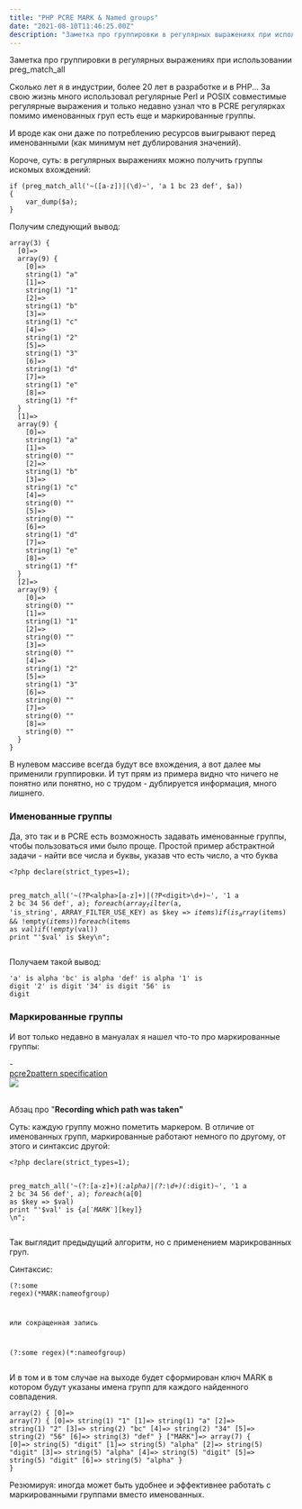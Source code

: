 ```yaml
---
title: "PHP PCRE MARK & Named groups"
date: "2021-08-10T11:46:25.00Z"
description: "Заметка про группировки в регулярных выражениях при использовании preg_match_all  Сколько лет я в индустрии, более 20 лет в разр"
---
```


<p>Заметка про группировки в регулярных выражениях при использовании preg_match_all</p><p>Сколько лет я в индустрии, более 20 лет в разработке и в PHP... За свою жизнь много использовал регулярные Perl и POSIX совместимые регулярные выражения и только недавно узнал что в PCRE регулярках помимо именованных груп есть еще и маркированные группы.</p><p>И вроде как они даже по потреблению ресурсов выигрывают перед именованными (как минимум нет дублирования значений).</p><p>Короче, суть: в регулярных выражениях можно получить группы искомых вхождений:</p><pre><code class="language-php">if (preg_match_all('~([a-z])|(\d)~', 'a 1 bc 23 def', $a))
{
    var_dump($a);
}
</code></pre><p>Получим следующий вывод:</p><pre><code class="language-php">array(3) {
  [0]=&gt;
  array(9) {
    [0]=&gt;
    string(1) "a"
    [1]=&gt;
    string(1) "1"
    [2]=&gt;
    string(1) "b"
    [3]=&gt;
    string(1) "c"
    [4]=&gt;
    string(1) "2"
    [5]=&gt;
    string(1) "3"
    [6]=&gt;
    string(1) "d"
    [7]=&gt;
    string(1) "e"
    [8]=&gt;
    string(1) "f"
  }
  [1]=&gt;
  array(9) {
    [0]=&gt;
    string(1) "a"
    [1]=&gt;
    string(0) ""
    [2]=&gt;
    string(1) "b"
    [3]=&gt;
    string(1) "c"
    [4]=&gt;
    string(0) ""
    [5]=&gt;
    string(0) ""
    [6]=&gt;
    string(1) "d"
    [7]=&gt;
    string(1) "e"
    [8]=&gt;
    string(1) "f"
  }
  [2]=&gt;
  array(9) {
    [0]=&gt;
    string(0) ""
    [1]=&gt;
    string(1) "1"
    [2]=&gt;
    string(0) ""
    [3]=&gt;
    string(0) ""
    [4]=&gt;
    string(1) "2"
    [5]=&gt;
    string(1) "3"
    [6]=&gt;
    string(0) ""
    [7]=&gt;
    string(0) ""
    [8]=&gt;
    string(0) ""
  }
}</code></pre><p>В нулевом массиве всегда будут все вхождения, а вот далее мы применили группировки. И тут прям из примера видно что ничего не понятно или понятно, но с трудом - дублируется информация, много лишнего.</p><h3 id="-">Именованные группы</h3><p>Да, это так и в PCRE есть возможность задавать именованные группы, чтобы пользоваться ими было проще. Простой пример абстрактной задачи - найти все числа и буквы, указав что есть число, а что буква</p><pre><code class="language-php">&lt;?php declare(strict_types=1);


preg_match_all('~(?P&lt;alpha&gt;[a-z]+)|(?P&lt;digit&gt;\d+)~', '1 a 2 bc 34 56 def', $a);
foreach (array_filter($a, 'is_string', ARRAY_FILTER_USE_KEY) as $key =&gt; $items)
    if (is_array($items) &amp;&amp; !empty($items))
        foreach($items as $val)
            if (!empty($val))
                print "'$val' is $key\n";
</code></pre><p>Получаем такой вывод:</p><pre><code>'a' is alpha
'bc' is alpha
'def' is alpha
'1' is digit
'2' is digit
'34' is digit
'56' is digit</code></pre><h3 id="--1">Маркированные группы</h3><p>И вот только недавно в мануалах я нашел что-то про маркированные группы:</p>- <a class="kg-bookmark-container" href="http://pcre.org/current/doc/html/pcre2pattern.html"><div class="kg-bookmark-content"><div class="kg-bookmark-title">pcre2pattern specification</div><div class="kg-bookmark-description"></div><div class="kg-bookmark-metadata"><img class="kg-bookmark-icon" src="http://pcre.org/favicon.ico"></div></div></a> <br/>
<p>Абзац про "<strong>Recording which path was taken"</strong></p><p>Суть: каждую группу можно пометить маркером. В отличие от именованных групп, маркированные работают немного по другому, от этого и синтаксис другой:</p><pre><code class="language-php">&lt;?php declare(strict_types=1);


preg_match_all('~(?:[a-z]+)(*:alpha)|(?:\d+)(*:digit)~', '1 a 2 bc 34 56 def', $a);
foreach($a[0] as $key =&gt; $val)
    print "'$val' is {$a['MARK'][$key]} \n";
</code></pre><p>Так выглядит предыдущий алгоритм, но с применением марикрованных груп.</p><p>Синтаксис:</p><pre><code>(?:some regex)(*MARK:nameofgroup)

 или сокращенная запись
 
(?:some regex)(*:nameofgroup)</code></pre><p>И в том и в том случае на выходе будет сформирован ключ MARK в котором будут указаны имена групп для каждого найденного совпадения.</p><pre><code class="language-php">array(2) {
  [0]=&gt;
  array(7) {
    [0]=&gt;
    string(1) "1"
    [1]=&gt;
    string(1) "a"
    [2]=&gt;
    string(1) "2"
    [3]=&gt;
    string(2) "bc"
    [4]=&gt;
    string(2) "34"
    [5]=&gt;
    string(2) "56"
    [6]=&gt;
    string(3) "def"
  }
  ["MARK"]=&gt;
  array(7) {
    [0]=&gt;
    string(5) "digit"
    [1]=&gt;
    string(5) "alpha"
    [2]=&gt;
    string(5) "digit"
    [3]=&gt;
    string(5) "alpha"
    [4]=&gt;
    string(5) "digit"
    [5]=&gt;
    string(5) "digit"
    [6]=&gt;
    string(5) "alpha"
  }
}</code></pre><p>Резюмируя: иногда может быть удобнее и эффективнее работать с маркированными группами вместо именованных.</p>

